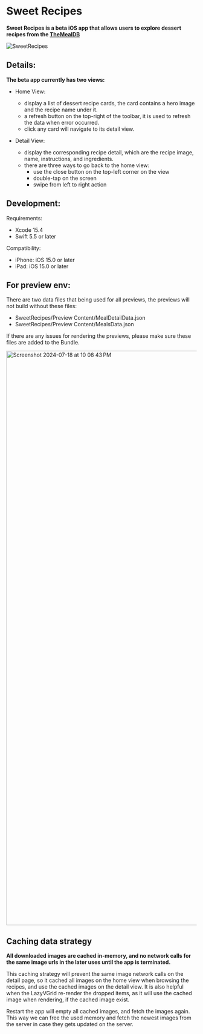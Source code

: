 # Sweet Recipes

**Sweet Recipes is a beta iOS app that allows users to explore dessert recipes from the [TheMealDB](https://themealdb.com/api.php)**

![SweetRecipes](https://github.com/user-attachments/assets/1f2f7d95-232c-4473-8d66-45a48546fe62)

## Details: 
**The beta app currently has two views:**
- Home View:
  - display a list of dessert recipe cards, the card contains a hero image and the recipe name under it.
  - a refresh button on the top-right of the toolbar, it is used to refresh the data when error occurred.
  - click any card will navigate to its detail view.
 
- Detail View:
  - display the corresponding recipe detail, which are the recipe image, name, instructions, and ingredients.
  - there are three ways to go back to the home view:
    -  use the close button on the top-left corner on the view
    -  double-tap on the screen
    -  swipe from left to right action


## Development:
Requirements: 
- Xcode 15.4
- Swift 5.5 or later

Compatibility: 
- iPhone: iOS 15.0 or later
- iPad: iOS 15.0 or later

## For preview env:
There are two data files that being used for all previews, the previews will not build without these files:
- SweetRecipes/Preview Content/MealDetailData.json
- SweetRecipes/Preview Content/MealsData.json
  
If there are any issues for rendering the previews, please make sure these files are added to the Bundle.

<img width="1518" alt="Screenshot 2024-07-18 at 10 08 43 PM" src="https://github.com/user-attachments/assets/9337493d-dd82-49d3-9ec0-98fd45feb6d3">

## Caching data strategy
**All downloaded images are cached in-memory, and no network calls for the same image urls in the later uses until the app is terminated.**

This caching strategy will prevent the same image network calls on the detail page, so it cached all images on the home view when browsing the recipes, and use the cached images on the detail view. It is also helpful when the LazyVGrid re-render the dropped items, as it will use the cached image when rendering, if the cached image exist. 

Restart the app will empty all cached images, and fetch the images again. This way we can free the used memory and fetch the newest images from the server in case they gets updated on the server. 








